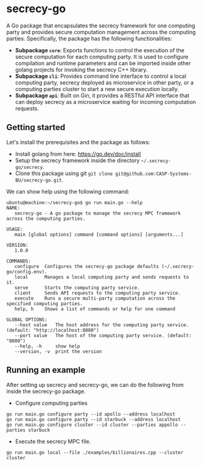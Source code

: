 # secrecy-go
A Go package that encapsulates the secrecy framework for one computing party and provides secure computation management across the computing parties.
Specifically, the package has the following functionalities:

- **Subpackage `core`**: Exports functions to control the execution of the secure computation for each computing party. It is used to configure compilation and runtime parameters and can be imported inside other golang projects for invoking the secrecy C++ library.
- **Subpackage `cli`**: Provides command line interface to control a local computing party, secrecy deployed as microservice in other party, or a computing parties cluster to start a new secure execution locally.
- **Subpackage `api`**: Built on Gin, it provides a RESTful API interface that can deploy secrecy as a microservice waiting for incoming computation requests.


## Getting started
Let's install the prerequisites and the package as follows:

- Install golang from here: https://go.dev/doc/install 
- Setup the secrecy framework inside the directory `~/.secrecy-go/secrecy`.
- Clone this package using git `git clone git@github.com:CASP-Systems-BU/secrecy-go.git`.

We can show help using the following command:
```
ubuntu@machine:~/secrecy-go$ go run main.go --help
NAME:
   secrecy-go - A go package to manage the secrecy MPC framework across the computing parties.

USAGE:
   main [global options] command [command options] [arguments...]

VERSION:
   1.0.0

COMMANDS:
   configure  Configures the secrecy-go package defaults (~/.secrecy-go/config.env).
   local      Manages a local computing party and sends requests to it.
   serve      Starts the computing party service.
   client     Sends API requests to the computing party service.
   execute    Runs a secure multi-party computation across the specified computing parties.
   help, h    Shows a list of commands or help for one command

GLOBAL OPTIONS:
   --host value   The host address for the computing party service. (default: "http://localhost:8080")
   --port value   The host of the computing party service. (default: "8080")
   --help, -h     show help
   --version, -v  print the version
```

## Running an example
After setting up secrecy and secrecy-go, we can do the following from inside the secrecy-go package.
- Configure computing parties
```
go run main.go configure party --id apollo --address localhost
go run main.go configure party --id starbuck --address localhost
go run main.go configure cluster --id cluster --parties appollo --parties starbuck
```
- Execute the secrecy MPC file.
```
go run main.go local --file ./examples/billionaires.cpp --cluster cluster 
```